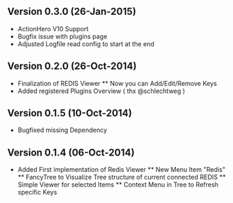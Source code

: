 ## Version 0.3.0 (26-Jan-2015)
* ActionHero V10 Support
* Bugfix issue with plugins page
* Adjusted Logfile read config to start at the end

## Version 0.2.0 (26-Oct-2014)
* Finalization of REDIS Viewer
** Now you can Add/Edit/Remove Keys
* Added registered Plugins Overview ( thx @schlechtweg )

## Version 0.1.5 (10-Oct-2014)
* Bugfixed missing Dependency

## Version 0.1.4 (06-Oct-2014)
* Added First implementation of Redis Viewer
** New Menu Item "Redis"
** FancyTree to Visualize Tree structure of current connected REDIS
** Simple Viewer for selected Items
** Context Menu in Tree to Refresh specific Keys